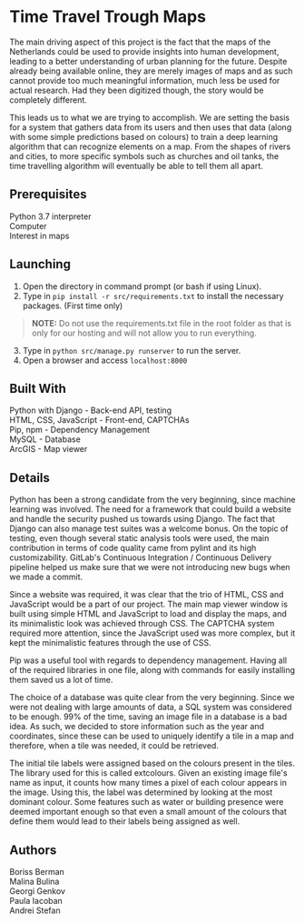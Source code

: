 # Time Travel Trough Maps
The main driving aspect of this project is the fact that the maps of the Netherlands could be used to provide insights into human development, leading to a better understanding of urban planning for the future. Despite already being available online, they are merely images of maps and as such cannot provide too much meaningful information, much less be used for actual research. Had they been digitized though, the story would be completely different.  

This leads us to what we are trying to accomplish. We are setting the basis for a system that gathers data from its users and then uses that data (along with some simple predictions based on colours) to train a deep learning algorithm that can recognize elements on a map. From the shapes of rivers and cities, to more specific symbols such as churches and oil tanks, the time travelling algorithm will eventually be able to tell them all apart.
## Prerequisites
Python 3.7 interpreter  
Computer  
Interest in maps  
## Launching
1) Open the directory in command prompt (or bash if using Linux).
2) Type in `pip install -r src/requirements.txt` to install the necessary packages. (First time only)

>**NOTE:** Do not use the requirements.txt file in the root folder as that is only for our hosting and will not allow you to run everything.

3) Type in `python src/manage.py runserver` to run the server.
4) Open a browser and access `localhost:8000`
## Built With
Python with Django - Back-end API, testing   
HTML, CSS, JavaScript - Front-end, CAPTCHAs  
Pip, npm - Dependency Management  
MySQL - Database  
ArcGIS - Map viewer
## Details
Python has been a strong candidate from the very beginning, since machine learning was involved. The need for a framework that could build a website and handle the security pushed us towards using Django. The fact that Django can also manage test suites was a welcome bonus. On the topic of testing, even though several static analysis tools were used, the main contribution in terms of code quality came from pylint and its high customizability. GitLab's Continuous Integration / Continuous Delivery pipeline helped us make sure that we were not introducing new bugs when we made a commit.  

Since a website was required, it was clear that the trio of HTML, CSS and JavaScript would be a part of our project. The main map viewer window is built using simple HTML and JavaScript to load and display the maps, and its minimalistic look was achieved through CSS. The CAPTCHA system required more attention, since the JavaScript used was more complex, but it kept the minimalistic features through the use of CSS. 

Pip was a useful tool with regards to dependency management. Having all of the required libraries in one file, along with commands for easily installing them saved us a lot of time.  

The choice of a database was quite clear from the very beginning. Since we were not dealing with large amounts of data, a SQL system was considered to be enough. 99% of the time, saving an image file in a database is a bad idea. As such, we decided to store information such as the year and coordinates, since these can be used to uniquely identify a tile in a map and therefore, when a tile was needed, it could be retrieved.  

The initial tile labels were assigned based on the colours present in the tiles. The library used for this is called extcolours. Given an existing image file's name as input, it counts how many times a pixel of each colour appears in the image. Using this, the label was determined by looking at the most dominant colour. Some features such as water or building presence were deemed important enough so that even a small amount of the colours that define them would lead to their labels being assigned as well.
## Authors
Boriss Berman  
Malina Bulina  
Georgi Genkov  
Paula Iacoban  
Andrei Stefan
